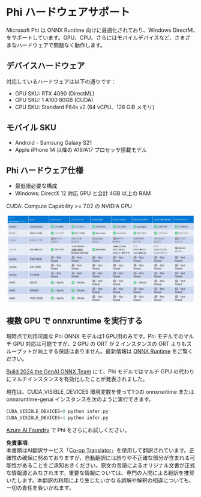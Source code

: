 <!--
CO_OP_TRANSLATOR_METADATA:
{
  "original_hash": "8cdc17ce0f10535da30b53d23fe1a795",
  "translation_date": "2025-05-08T06:14:27+00:00",
  "source_file": "md/01.Introduction/01/01.Hardwaresupport.md",
  "language_code": "ja"
}
-->
# Phi ハードウェアサポート

Microsoft Phi は ONNX Runtime 向けに最適化されており、Windows DirectML をサポートしています。GPU、CPU、さらにはモバイルデバイスなど、さまざまなハードウェアで問題なく動作します。

## デバイスハードウェア  
対応しているハードウェアは以下の通りです：

- GPU SKU: RTX 4090 (DirectML)
- GPU SKU: 1 A100 80GB (CUDA)
- CPU SKU: Standard F64s v2 (64 vCPU、128 GiB メモリ)

## モバイル SKU

- Android - Samsung Galaxy S21
- Apple iPhone 14 以降の A16/A17 プロセッサ搭載モデル

## Phi ハードウェア仕様

- 最低限必要な構成
- Windows: DirectX 12 対応 GPU と合計 4GB 以上の RAM

CUDA: Compute Capability >= 7.02 の NVIDIA GPU

![HardwareSupport](../../../../../translated_images/01.phihardware.5d51b2377cba18afc6949074542f290c56bb278dac3f4f86302aca6d80fffeb9.ja.png)

## 複数 GPU で onnxruntime を実行する

現時点で利用可能な Phi ONNX モデルは1 GPU用のみです。Phi モデルでのマルチ GPU 対応は可能ですが、2 GPU の ORT が 2 インスタンスの ORT よりもスループットが向上する保証はありません。最新情報は [ONNX Runtime](https://onnxruntime.ai/) をご覧ください。

[Build 2024 the GenAI ONNX Team](https://youtu.be/WLW4SE8M9i8?si=EtG04UwDvcjunyfC) にて、Phi モデルではマルチ GPU の代わりにマルチインスタンスを有効化したことが発表されました。

現在は、CUDA_VISIBLE_DEVICES 環境変数を使って1つの onnxruntime または onnxruntime-genai インスタンスを次のように実行できます。

```Python
CUDA_VISIBLE_DEVICES=0 python infer.py
CUDA_VISIBLE_DEVICES=1 python infer.py
```

[Azure AI Foundry](https://ai.azure.com) で Phi をさらにお試しください。

**免責事項**:  
本書類はAI翻訳サービス「[Co-op Translator](https://github.com/Azure/co-op-translator)」を使用して翻訳されています。正確性の確保に努めておりますが、自動翻訳には誤りや不正確な部分が含まれる可能性があることをご承知おきください。原文の言語によるオリジナル文書が正式な情報源とみなされます。重要な情報については、専門の人間による翻訳を推奨いたします。本翻訳の利用により生じたいかなる誤解や解釈の相違についても、一切の責任を負いかねます。